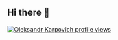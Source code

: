 ## Hi there 👋

<!--
**eymar/eymar** is a ✨ _special_ ✨ repository because its `README.md` (this file) appears on your GitHub profile.

Here are some ideas to get you started:

- 🔭 I’m currently working on ...
- 🌱 I’m currently learning ...
- 👯 I’m looking to collaborate on ...
- 🤔 I’m looking for help with ...
- 💬 Ask me about ...
- 📫 How to reach me: ...
- 😄 Pronouns: ...
- ⚡ Fun fact: ...
-->


[![Oleksandr Karpovich profile views](https://u8views.com/api/v1/github/profiles/7372778/views/day-week-month-total-count.svg)](https://u8views.com/github/eymar)
